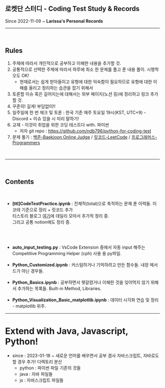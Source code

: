 ## 로켓단 스터디 - Coding Test Study & Records
Since 2022-11-09 ~
<b>Larissa's Personal Records</b>
<br />

---
<br />

## Rules
1. 주제에 따라서 개인적으로 공부하고 이해한 내용을 추가할 것.
2. 공통적으로 선택한 주제에 따라서 하루에 최소 한 문제를 풀고 푼 내용 풀이. 시행착오도 OK!
    - 현재로서는 쉽게 받아들이고 유형에 대한 익숙함이 필요하므로 유형에 대한 이해를 올리고 정리하는 습관을 잡기 위해서
3. 토론할 이슈 혹은 길어지는에 대해서는 외부 페이지(노션 등)에 정리하고 링크 추가할 것.
4. 꾸준히! 길게! 부담없이!!
5. 일주일에 한 번 체크 및 토론 : 한국 기준 매주 토요일 19시(KST, UTC+9) - Discord + 이슈 있을 시 미리 말하기!
6. 교재 - 이것이 취업을 위한 코딩 테스트다 with. 파이썬
    - 저자 git repo : https://github.com/ndb796/python-for-coding-test
7. 문제 풀기 : [백준-Baekjoon Online Judge](https://www.acmicpc.net/) / [릿코드-LeetCode](https://leetcode.com/) / [프로그래머스-Programmers](https://programmers.co.kr/)
<br />

---
<br />

## Contents
<br />

- <b>[ttl]CodeTestPractice.ipynb</b>
: 전체적(total)으로 축적하는 문제 푼 이력들. 이코테 기준으로 정리 + 릿코드 추가 <br />
티스토리 블로그 [여기](https://aurorainthesky.tistory.com/category/%EA%B8%B0%EC%88%A0%EC%9D%B4%EC%95%BC%EA%B8%B0/%EC%8A%A4%ED%84%B0%EB%94%94)에 데일리 모아서 추가적 정리 중. <br />
그리고 공통 notion에도 정리 중.


<br /><br />
- <b>auto_input_testing.py</b>
: VsCode Extension 중에서 자동 input 해주는 Competitive Programming Helper (cph) 사용 용 py파일.
<br /><br />
- <b>Python_Customized.ipynb</b>
: 커스텀하거나 기억하려고 만든 함수들. 내장 메서드가 아닌 경우들.
<br /><br />
- <b>Python_Basics.ipynb</b>
: 공부하면서 헷갈렸거나 이해한 것을 잊어먹지 않기 위해서 추가하는 목록들. Built-in Method, Libraries.
<br /><br />
- <b>Python_Visualization_Basic_matplotlib.ipynb</b>
: 데이터 시각화 연습 및 정리 - matplotlib 위주.


---

# Extend with Java, Javascript, Python!
- since : 2023-01-18 ~
새로운 언어를 배우면서 공부 겸사 자바스크립트, 자바로도 할 경우 추가!
디렉토리 분산
    - python : 파이썬 파일 기존의 것들
    - java : 자바 파일들
    - js : 자바스크립트 파일들





